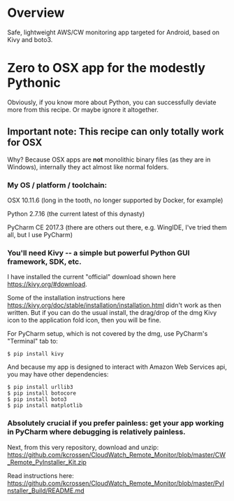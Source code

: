 # Overview
Safe, lightweight AWS/CW monitoring app targeted for Android, based on Kivy and boto3.

# Zero to OSX app for the modestly Pythonic
Obviously, if you know more about Python, you can successfully deviate more from this recipe. Or maybe ignore it altogether.

## Important note: This recipe can only totally work for OSX ##
Why? Because OSX apps are **not** monolithic binary files (as they are in Windows), internally they act almost like normal folders.

### My OS / platform / toolchain: ###
OSX 10.11.6 (long in the tooth, no longer supported by Docker, for example)

Python 2.7.16 (the current latest of this dynasty)

PyCharm CE 2017.3 (there are others out there, e.g. WingIDE, I've tried them all, but I use PyCharm)

### You'll need Kivy -- a simple but powerful Python GUI framework, SDK, etc. ###
I have installed the current "official" download shown here https://kivy.org/#download.

Some of the installation instructions here https://kivy.org/doc/stable/installation/installation.html didn't work as then written. But if you can do the usual install, the drag/drop of the dmg Kivy icon to the application fold icon, then you will be fine.

For PyCharm setup, which is not covered by the dmg, use PyCharm's "Terminal" tab to:
```
$ pip install kivy
```

And because my app is designed to interact with Amazon Web Services api, you may have other dependencies:
```
$ pip install urllib3
$ pip install botocore
$ pip install boto3
$ pip install matplotlib
```

### Absolutely crucial if you prefer painless: get your app working in PyCharm where debugging is relatively painless. ###

Next, from this very repository, download and unzip:
https://github.com/kcrossen/CloudWatch_Remote_Monitor/blob/master/CW_Remote_PyInstaller_Kit.zip

Read instructions here:
https://github.com/kcrossen/CloudWatch_Remote_Monitor/blob/master/PyInstaller_Build/README.md

